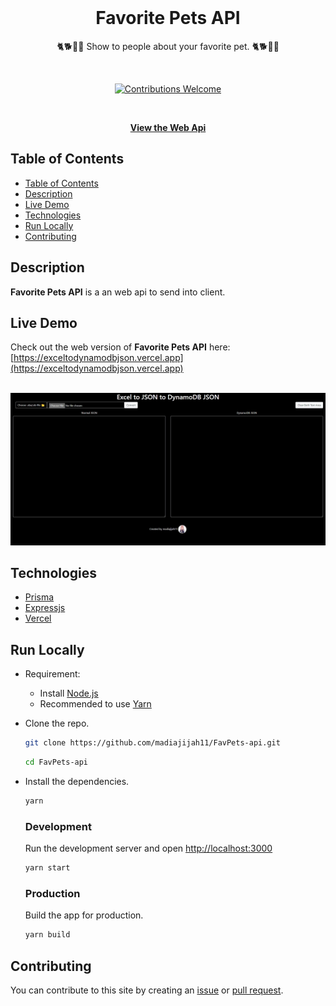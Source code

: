 <div align="center">
  <br>
  <h1><strong>Favorite Pets API</strong></h1>
  <p>🐈🐕🐅🐎 Show to people about your favorite pet. 🐈🐕🐅🐎</p>
  <br>
  <p align="center">
    <a href="https://github.com/madiajijah11/FavPets-api/issues"><img alt="Contributions Welcome" src="https://img.shields.io/badge/contributions-welcome-blue.svg?style=flat"></a>
  </p>
  <br>
    
  [**View the Web Api**](https://exceltodynamodbjson.vercel.app)
</div>

## Table of Contents

- [Table of Contents](#table-of-contents)
- [Description](#description)
- [Live Demo](#live-demo)
- [Technologies](#technologies)
- [Run Locally](#run-locally)
- [Contributing](#contributing)

## Description

**Favorite Pets API** is a an web api to send into client.

## Live Demo

Check out the web version of **Favorite Pets API** here: [https://exceltodynamodbjson.vercel.app](https://exceltodynamodbjson.vercel.app)

<br>
<img src="https://raw.githubusercontent.com/madiajijah11/exceltodynamodbjson/main/public/exceltodynamodbjson.jpg">
<br>

## Technologies

-   [Prisma](https://www.prisma.io/)
-   [Expressjs](https://expressjs.com/)
-   [Vercel](https://vercel.com)

## Run Locally

-   Requirement:

    -   Install [Node.js](https://nodejs.org)
    -   Recommended to use [Yarn](https://yarnpkg.com)

-   Clone the repo.

    ```bash
    git clone https://github.com/madiajijah11/FavPets-api.git
    ```

    ```bash
    cd FavPets-api
    ```

-   Install the dependencies.

    ```bash
    yarn
    ```

    ### Development

    Run the development server and open [http://localhost:3000](http://localhost:3000)

    ```bash
    yarn start
    ```

    ### Production

    Build the app for production.

    ```bash
    yarn build
    ```

## Contributing

You can contribute to this site by creating an [issue](https://github.com/madiajijah11/FavPets-api/issues) or [pull request](https://github.com/madiajijah11/FavPets-api/pulls).
